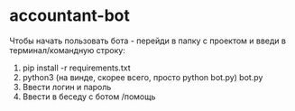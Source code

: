# accountant-bot
Чтобы начать пользовать бота - перейди в папку с проектом и введи в терминал/командную строку:
  1. pip install -r requirements.txt
  2. python3 (на винде, скорее всего, просто python bot.py) bot.py
  3. Ввести логин и пароль
  4. Ввести в беседу с ботом /помощь
